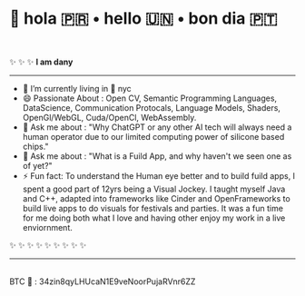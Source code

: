 
#   👋 hola 🇵🇷 • hello 🇺🇳 • bon dia 🇵🇹


<br />

✨ ✨ ✨ **I am dany**
<hr/>
<!--
<br />
### I've been on github for over a decade as *k.o.d.3000* ... ⏲️ 😶‍🌫️ 🤔
<br />
--->


- 🌱 I’m currently living in 🗽 nyc
- 😄 Passionate About : Open CV, Semantic Programming Languages, DataScience, Communication Protocals, Language Models, Shaders, OpenGl/WebGL, Cuda/OpenCl, WebAssembly.
- 💬 Ask me about : "Why ChatGPT or any other AI tech will always need a human operator due to our limited computing power of silicone based chips."
- 💬 Ask me about : "What is a Fuild App, and why haven't we seen one as of yet?"
- ⚡ Fun fact: To understand the Human eye better and to build fuild apps, I spent a good part of 12yrs being a Visual Jockey. I taught myself Java and C++, adapted into frameworks like Cinder and OpenFrameworks to build live apps to do visuals for festivals and parties. It was a fun time for me doing both what I love and having other enjoy my work in a live enviornment.

<!--

<br />
<br />
<br />
✨ ✨ ✨ ✨ ✨ ✨

<hr/>
<br />
Q : 🥸 So... who am I, and what do I do ? ❔ ? ❔
<br />
<br />
A : I'm a Computer Engineer and I 🫀 to code 🤌 🤖 
<br />
<br />
<br />
Q : So inside a decade of being a Computer Engineer, what have I been up to you ask? 
<br />
<br />

A: Well, 98% of my work is private due to client NDAs. I do try to throw some public ones now and again, but they are kinda sad cause I dont give them the same attention I normally give my client work. *If you'd like a walk through of some of my private work just contact me*. I'd be happy to share, but *please make this request in advanced* since its a lot of work spanning different areas of web communications/ computer engineering using various languages/technologies.
<br />

**Example : <br/>The MERN/MEAN projects are for anyone wanting to understand (Mongo + Express + React/Angular + Node) for example, all code is written by me and is free to take.**

<br />
<br />
Q : How can you see more without asking?? 
<br />
<br />
A: Umm...😑 well... check me out on the internets 
<br />
<br />

<br />

**The INTERNETS && ME :**
<table>

  <tr>
  <td> 🔥 </td>
  <td>https://dany.codes</td>
  <td><br /><br />
    My primary site for blogging and keeping up to date on my coding shenanigans. Also, the site is used by clients to contract me on a per hour basis.
     <br /><hr/>
  Tech Stack Leverge :
    <ul>
      <li>Nextjs v13.5</li>
      <li>Tailwind CSS & WEBGL</li>
      <li>MongoDB</li>
    </ul>
    <hr/>
    Circa: 2020~Present
    <hr/>

  ***Developer Note : This site has a fully functional CRM system for clients, the system is completely seperate from the main site and is built on using other tech stacks such as Flutter and FastAPI***
    <br /><br />
  </td>
</tr>

<tr>
  <td> 👴 </td>
  <td>https://kod3000.com</td>
  <td>
    My antique VJ site, now just a shadow of what once was.. 🦄 .. Ultimately, 'i.am.dany.pro' replaced this site as the 🍎 of my 👁️. I keep the domain up cause its part of me.
     <br /><hr/>
  Tech Stack Leverge :
    <ul>
      <li>HTML5 & CSS3 & WEBGL & Vanilla JavaScript</li>
    </ul>
    <hr/>
    Circa: 2005~2016
<br />
    </td>
</tr>

<tr>
  <td> 😴 </td>
  <td>https://www.linkedin.com/in/kod3000</td>
  <td>
    Opened a linkedin account when it first appeared. Stopped using it after Microsoft purchased the site, maybe update it once back in 2018. 🤷‍♂️
     <br /><hr/>
    Circa: 2005~2016
  <br />
  </td>  
</tr>

<tr>
  <td> 😪 </td>
  <td>https://vimeo.com/kod3000</td>
  <td>
    Where I use to deposit and showcase my VJ videos, but since the new payment model (2017) took place all content was taken down. 🦛 🤷‍♂️
    <br /><hr/>
    Circa: 2010~2015
    <br />
  </td>
</tr>

<tr>
  <td> 🎵 </td>
  <td>https://i.am.dany.pro</td>
  <td>  
     <br />
  This platform represents the convergence of my expertise in Visuals and Tech, built entirely with MeteorJs—a framework that has long surpassed others like Nextjs in server/client capabilities. The site offers a real-time experience of live-streamed visuals synchronized with music, evoking a dynamic radio station environment. Crucially, the visuals are adaptive, not pre-rendered, ensuring they resonate with the accompanying music. The sophisticated yet streamlined system operates through a visualizer coded in C++ and Java, leveraging the RTSP protocol and ffmpeg for seamless music-visual integration. Hosted on a specialized server, it employs tailored scripts to ensure optimal performance. As each track plays, the album art is displayed on the front end in tandem with the video player, demanding synchronized backend services. This innovation, a precursor to any live services in its time and now over four years old, remains unparalleled in the market and has proven instrumental for festival performances requiring low-latency visual displays. The CSS3 animations that the site uses are of my own design. I created a engine that would zoom in/out to any object displayed on the screen.
     <br /><hr/>
  Tech Stack Leverge :
    <ul>
      <li>MeteorJs & MongoDB</li>
      <li>FastApi</li>
      <li>C++17</li>
      <li>Java 8</li>
      <li>Nginx & FFmpeg</li>
    </ul>
    <hr/>
    Circa: 2018
    <br />
  </td>
</tr>
  <tr>
  <td> 👀 </td>
  <td>https://instagram.com/i.am.v.s.on</td>
    <td>
        Instagram account (reactivated) .. deleted my original account in 2018. This account is newly made that same year. 😑
    <br /><hr/>
    Circa: 2018~Present 
    <br />
    </td>
</tr>

<tr>
  <td> ⌨️ </td>
  <td>https://wakatime.com/@kod3000</td>
  <td>
    If you want to get a feel for my coding habits, you can check out my public profile on wakatime. 
        <br /><hr/>
    Circa: 2020~Present 
    <br />
        <br />

</td>
</tr>
</table>
<br />
<br />
-->

✨ ✨ ✨ ✨ ✨ ✨ ✨ ✨ ✨
<br />

<!--

<a href="https://wakatime.com/@kod3000"><img src="https://wakatime.com/share/@kod3000/dd7e1e52-b34e-4845-8da2-f8a945b32e83.png" /></a>
-->
<hr/>
<br />
BTC 🔮 : 34zin8qyLHUcaN1E9veNoorPujaRVnr6ZZ

<br />


<!--
**kod3000/kod3000** is a  _special_ ✨ repository because its `README.md` (this file) appears on your GitHub profile.

Here are some ideas to get you started:
- 🔭 I’m currently working on ...
- 👯 I’m looking to collaborate on ...
- 🤔 I’m looking for help with ...
- 📫 How to reach me: ...
- 😄 Pronouns: ...
-->


